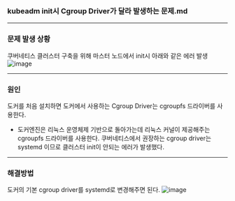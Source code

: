 ### kubeadm init시 Cgroup Driver가 달라 발생하는 문제.md
--------------------------
### 문제 발생 상황
쿠버네티스 클러스터 구축을 위해 마스터 노드에서 init시 아래와 같은 에러 발생
![image](https://user-images.githubusercontent.com/58390757/116781401-92996780-aabd-11eb-9e28-dbd7642aae45.png)

-------------------------
### 원인
도커를 처음 설치하면 도커에서 사용하는 Cgroup Driver는 cgroupfs 드라이버를 사용한다.
- 도커엔진은 리눅스 운영체제 기반으로 돌아가는데 리눅스 커널이 제공해주는 cgroupfs 드라이버를 사용한다. 쿠버네티스에서 권장하는 cgroup driver는 systemd 이므로 클러스터 init이 안되는 에러가 발생했다.

-------------------------
### 해결방법
도커의 기본 cgroup driver를 systemd로 변경해주면 된다.
![image](https://user-images.githubusercontent.com/58390757/116781598-d640a100-aabe-11eb-9efc-d76d2e16c98a.png)
